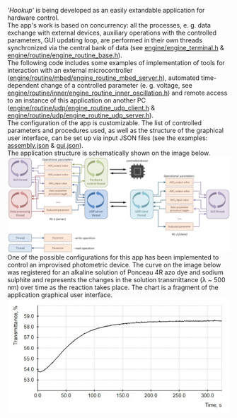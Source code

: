 *'Hookup'* is being developed as an easily extandable application for hardware control.<br />
The app's work is based on concurrency: all the processes, e. g. data exchange with external devices, auxiliary operations with the controlled parameters, GUI updating loop, are performed in their own threads synchronized via the central bank of data (see [engine/engine_terminal.h](https://github.com/chemwanderer/hookup/blob/main/engine/engine_terminal.h) & [engine/routine/engine_routine_base.h](https://github.com/chemwanderer/hookup/blob/main/engine/routine/engine_routine_base.h)).<br />
The following code includes some examples of implementation of tools for interaction with an external microcontroller ([engine/routine/mbed/engine_routine_mbed_server.h](https://github.com/chemwanderer/hookup/blob/main/engine/routine/mbed/engine_routine_mbed_server.h)), automated time-dependent change of a controlled parameter (e. g. voltage, see [engine/routine/inner/engine_routine_inner_oscillation.h](https://github.com/chemwanderer/hookup/blob/main/engine/routine/inner/engine_routine_inner_oscillation.h)) and remote access to an instance of this application on another PC ([engine/routine/udp/engine_routine_udp_client.h](https://github.com/chemwanderer/hookup/blob/main/engine/routine/udp/engine_routine_udp_client.h) & [engine/routine/udp/engine_routine_udp_server.h](https://github.com/chemwanderer/hookup/blob/main/engine/routine/udp/engine_routine_udp_server.h)).<br />
The configuration of the app is customizable. The list of controlled parameters and procedures used, as well as the structure of the graphical user interface, can be set up via input JSON files (see the examples: [assembly.json](https://github.com/chemwanderer/hookup/blob/main/hookup_data/assembly.json) & [gui.json](https://github.com/chemwanderer/hookup/blob/main/hookup_data/gui.json)).<br />
The application structure is schematically shown on the image below.
![alt text](https://github.com/chemwanderer/hookup/blob/main/supporting_information/app_scheme.jpg)
<br />
One of the possible configurations for this app has been implemented to control an improvised photometric device. The curve on the image below was registered for an alkaline solution of Ponceau 4R azo dye and sodium sulphite and represents the changes in the solution transmittance (λ ~ 500 nm) over time as the reaction takes place. The chart is a fragment of the application graphical user interface.
![alt text](https://github.com/chemwanderer/hookup/blob/main/supporting_information/kinetic_curve_ponceau_sulphite_2.jpg)
